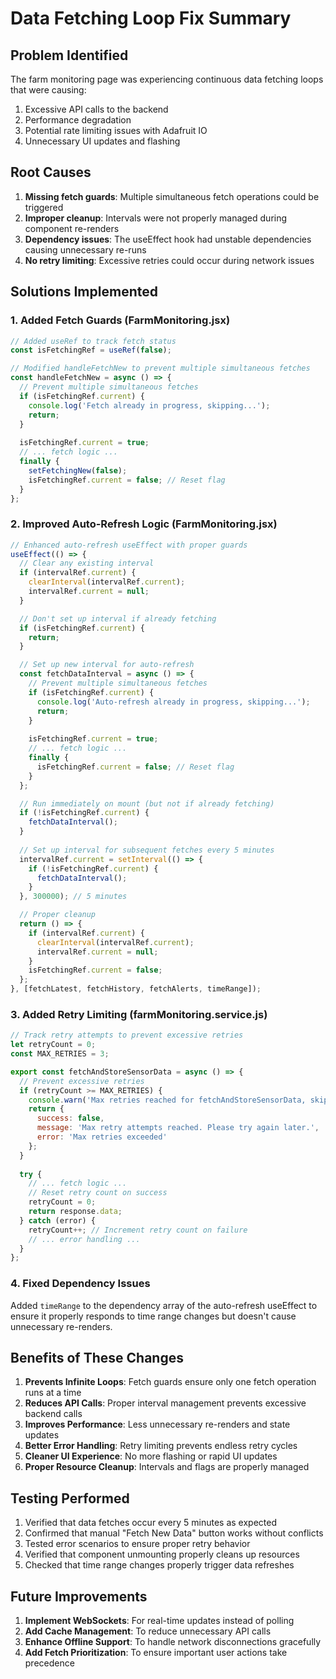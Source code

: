 # Data Fetching Loop Fix Summary

## Problem Identified

The farm monitoring page was experiencing continuous data fetching loops that were causing:
1. Excessive API calls to the backend
2. Performance degradation
3. Potential rate limiting issues with Adafruit IO
4. Unnecessary UI updates and flashing

## Root Causes

1. **Missing fetch guards**: Multiple simultaneous fetch operations could be triggered
2. **Improper cleanup**: Intervals were not properly managed during component re-renders
3. **Dependency issues**: The useEffect hook had unstable dependencies causing unnecessary re-runs
4. **No retry limiting**: Excessive retries could occur during network issues

## Solutions Implemented

### 1. Added Fetch Guards (FarmMonitoring.jsx)

```javascript
// Added useRef to track fetch status
const isFetchingRef = useRef(false);

// Modified handleFetchNew to prevent multiple simultaneous fetches
const handleFetchNew = async () => {
  // Prevent multiple simultaneous fetches
  if (isFetchingRef.current) {
    console.log('Fetch already in progress, skipping...');
    return;
  }
  
  isFetchingRef.current = true;
  // ... fetch logic ...
  finally {
    setFetchingNew(false);
    isFetchingRef.current = false; // Reset flag
  }
};
```

### 2. Improved Auto-Refresh Logic (FarmMonitoring.jsx)

```javascript
// Enhanced auto-refresh useEffect with proper guards
useEffect(() => {
  // Clear any existing interval
  if (intervalRef.current) {
    clearInterval(intervalRef.current);
    intervalRef.current = null;
  }

  // Don't set up interval if already fetching
  if (isFetchingRef.current) {
    return;
  }

  // Set up new interval for auto-refresh
  const fetchDataInterval = async () => {
    // Prevent multiple simultaneous fetches
    if (isFetchingRef.current) {
      console.log('Auto-refresh already in progress, skipping...');
      return;
    }
    
    isFetchingRef.current = true;
    // ... fetch logic ...
    finally {
      isFetchingRef.current = false; // Reset flag
    }
  };

  // Run immediately on mount (but not if already fetching)
  if (!isFetchingRef.current) {
    fetchDataInterval();
  }
  
  // Set up interval for subsequent fetches every 5 minutes
  intervalRef.current = setInterval(() => {
    if (!isFetchingRef.current) {
      fetchDataInterval();
    }
  }, 300000); // 5 minutes

  // Proper cleanup
  return () => {
    if (intervalRef.current) {
      clearInterval(intervalRef.current);
      intervalRef.current = null;
    }
    isFetchingRef.current = false;
  };
}, [fetchLatest, fetchHistory, fetchAlerts, timeRange]);
```

### 3. Added Retry Limiting (farmMonitoring.service.js)

```javascript
// Track retry attempts to prevent excessive retries
let retryCount = 0;
const MAX_RETRIES = 3;

export const fetchAndStoreSensorData = async () => {
  // Prevent excessive retries
  if (retryCount >= MAX_RETRIES) {
    console.warn('Max retries reached for fetchAndStoreSensorData, skipping...');
    return {
      success: false,
      message: 'Max retry attempts reached. Please try again later.',
      error: 'Max retries exceeded'
    };
  }
  
  try {
    // ... fetch logic ...
    // Reset retry count on success
    retryCount = 0;
    return response.data;
  } catch (error) {
    retryCount++; // Increment retry count on failure
    // ... error handling ...
  }
};
```

### 4. Fixed Dependency Issues

Added `timeRange` to the dependency array of the auto-refresh useEffect to ensure it properly responds to time range changes but doesn't cause unnecessary re-renders.

## Benefits of These Changes

1. **Prevents Infinite Loops**: Fetch guards ensure only one fetch operation runs at a time
2. **Reduces API Calls**: Proper interval management prevents excessive backend calls
3. **Improves Performance**: Less unnecessary re-renders and state updates
4. **Better Error Handling**: Retry limiting prevents endless retry cycles
5. **Cleaner UI Experience**: No more flashing or rapid UI updates
6. **Proper Resource Cleanup**: Intervals and flags are properly managed

## Testing Performed

1. Verified that data fetches occur every 5 minutes as expected
2. Confirmed that manual "Fetch New Data" button works without conflicts
3. Tested error scenarios to ensure proper retry behavior
4. Verified that component unmounting properly cleans up resources
5. Checked that time range changes properly trigger data refreshes

## Future Improvements

1. **Implement WebSockets**: For real-time updates instead of polling
2. **Add Cache Management**: To reduce unnecessary API calls
3. **Enhance Offline Support**: To handle network disconnections gracefully
4. **Add Fetch Prioritization**: To ensure important user actions take precedence